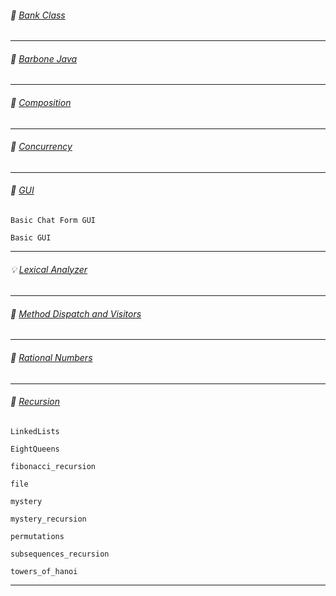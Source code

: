 ###### :bank: [Bank Class](https://github.com/aya-nashawati/Java/tree/master/Bank%20Class)

---

###### :straight_ruler: [Barbone Java](https://github.com/aya-nashawati/Java/tree/master/Barebone%20Java)

---

###### :roller_coaster: [Composition](https://github.com/aya-nashawati/Java/tree/master/Composition%20over%20Inheritance)

---

###### :checkered_flag: [Concurrency](https://github.com/aya-nashawati/Java/tree/master/Concurrency)

---

###### :white_square_button: [GUI](https://github.com/aya-nashawati/Java/tree/master/GUI)

    Basic Chat Form GUI

    Basic GUI
    
---

###### :bulb: [Lexical Analyzer](https://github.com/aya-nashawati/Java/tree/master/Lexical%20Analyzer)

---

###### :running: [Method Dispatch and Visitors](https://github.com/aya-nashawati/Java/tree/master/Method%20Dispatch%20and%20Visitors)

---

###### :1234: [Rational Numbers](https://github.com/aya-nashawati/Java/tree/master/Rational%20Numbers)

---

###### :repeat: [Recursion](https://github.com/aya-nashawati/Java/tree/master/Recursion)

    LinkedLists
    
    EightQueens
    
    fibonacci_recursion

    file

    mystery

    mystery_recursion

    permutations

    subsequences_recursion

    towers_of_hanoi
    
---
